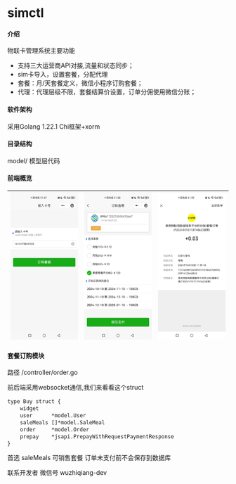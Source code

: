 # simctl

#### 介绍
物联卡管理系统主要功能
- 支持三大运营商API对接,流量和状态同步；
- sim卡导入，设置套餐，分配代理
- 套餐：月/天套餐定义，微信小程序订购套餐；
- 代理：代理层级不限，套餐结算价设置，订单分佣使用微信分账；

#### 软件架构
采用Golang 1.22.1  Chi框架+xorm

#### 目录结构
model/ 模型层代码

#### 前端概览
| ![输入图片说明](doc/image/1.jpg) | ![输入图片说明](doc/image/2.jpg) | ![输入图片说明](doc/image/3.jpg) |
|----|----|----|

#### 套餐订购模块

路径 /controller/order.go

前后端采用websocket通信,我们来看看这个struct

```
type Buy struct {
	widget
	user      *model.User
	saleMeals []*model.SaleMeal
	order     *model.Order
	prepay    *jsapi.PrepayWithRequestPaymentResponse
}
```
首选 saleMeals 可销售套餐
订单未支付前不会保存到数据库


联系开发者 微信号 wuzhiqiang-dev


